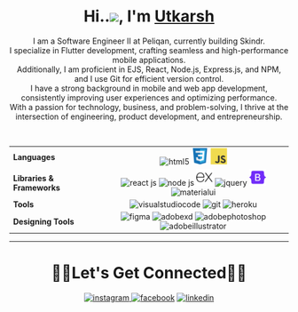 
<h1  align=center>Hi..<img  src="https://media.giphy.com/media/hvRJCLFzcasrR4ia7z/giphy.gif"  width="30px"></a>, I'm <a  href='https://www.linkedin.com/in/utkarsh-kumar-907a9a149/'  target='_blank'>Utkarsh</a></h1>

<p align=center>I am a Software Engineer II at Peliqan, currently building Skindr. <br>I specialize in Flutter development, crafting seamless and high-performance mobile applications.<br> Additionally, I am proficient in EJS, React, Node.js, Express.js, and NPM, and I use Git for efficient version control. <br>I have a strong background in mobile and web app development, consistently improving user experiences and optimizing performance.<br>With a passion for technology, business, and problem-solving, I thrive at the intersection of engineering, product development, and entrepreneurship.</p>

<br />

<table align=center>
<tr>
<td><b>Languages</b></td>
<td align=center>
    <img  src='https://www.vectorlogo.zone/logos/w3_html5/w3_html5-icon.svg'  alt='html5'  height='30'> 
    <img  src='https://raw.githubusercontent.com/devicons/devicon/master/icons/css3/css3-original.svg'  alt='css3'  height='30'> 
    <img  src='https://raw.githubusercontent.com/devicons/devicon/master/icons/javascript/javascript-original.svg'  alt='javascript'  height='30'> 
</td>
</tr>
<tr>
<td><b>Libraries & Frameworks</b></td>
<td align=center>
    <img  src='https://www.vectorlogo.zone/logos/reactjs/reactjs-icon.svg'  alt='react js'  height='30'> 
    <img  src='https://www.vectorlogo.zone/logos/nodejs/nodejs-icon.svg'  alt='node js'  height='30'> 
    <img  src='https://raw.githubusercontent.com/devicons/devicon/master/icons/express/express-original.svg'  alt='express js'  width='30'> 
    <img  src='https://www.vectorlogo.zone/logos/jquery/jquery-icon.svg'  alt='jquery'  height='30'> 
    <img  src='https://raw.githubusercontent.com/devicons/devicon/master/icons/bootstrap/bootstrap-plain.svg'  alt='bootstrap'  height='30'>
    <img  src='https://seeklogo.com/images/M/material-ui-logo-5BDCB9BA8F-seeklogo.com.png'  alt='materialui'  height='30'>  
</td>
</tr>
<tr>
<td><b>Tools</b></td>
<td align=center>
    <img  src='https://www.vectorlogo.zone/logos/visualstudio_code/visualstudio_code-icon.svg'  alt='visualstudiocode'  height='30'> 
    <img  src='https://www.vectorlogo.zone/logos/git-scm/git-scm-icon.svg'  alt='git'  height='30'>
    <img  src='https://seeklogo.com/images/H/heroku-logo-B774A78667-seeklogo.com.png'  alt='heroku'  height='30'>
</td>
</tr>
<tr>
<td><b>Designing Tools</b></td>
<td align=center>
    <img  src='https://seeklogo.com/images/F/figma-logo-E4E21D3AEA-seeklogo.com.png'  alt='figma'  height='30'> 
    <img  src='https://seeklogo.com/images/A/adobe-xd-logo-64364E3A24-seeklogo.com.png'  alt='adobexd'  height='30'> 
    <img  src='https://seeklogo.com/images/A/adobe-photoshop-cc-logo-CBD0AAA3A7-seeklogo.com.png'  alt='adobephotoshop'  height='30'> 
    <img src="https://seeklogo.com/images/A/adobe-illustrator-cc-logo-C1DC5A6D09-seeklogo.com.png" alt="adobeillustrator" height="30" />
</td>
</tr>
</table>

<hr />

<h1  align=center>🤘🏻Let's Get Connected🤘🏻</h1>

<p  align=center><a href="https://www.instagram.com/itzz_utkarsh_/"  target="_blank"><img  src='https://www.vectorlogo.zone/logos/instagram/instagram-icon.svg'  alt='instagram'  height='40'> <a  href="https://www.facebook.com/BittU.KumAr.256/"  target="_blank"><img  src='https://www.vectorlogo.zone/logos/facebook/facebook-icon.svg'  alt='facebook'  height='40'></a> <a  href="https://www.linkedin.com/in/utkarsh-kumar-907a9a149/"  target="_blank"><img  src='https://www.vectorlogo.zone/logos/linkedin/linkedin-icon.svg'  alt='linkedin'  height='40'></a></p>

<br />
